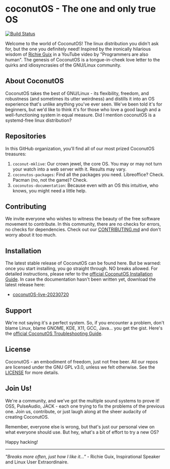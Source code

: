 # coconutOS - The one and only true OS

[![Build Status](https://travis-ci.org/CoconutOS/coconutos.svg?branch=master)](https://travis-ci.org/CoconutOS/coconutos)

Welcome to the world of CoconutOS! The linux distribution you didn't ask for, but the one you definitely need! Inspired by the ironically hilarious wisdom of [Richie Guix](https://www.youtube.com/watch?v=lE4UXdJSJM4) in a YouTube video by "Programmers are also human". The genesis of CoconutOS is a tongue-in-cheek love letter to the quirks and idiosyncrasies of the GNU/Linux community. 

## About CoconutOS

CoconutOS takes the best of GNU/Linux - its flexibility, freedom, and robustness (and sometimes its utter weirdness) and distills it into an OS experience that's unlike anything you've ever seen. We've been told it's for beginners, but we'd like to think it's for those who love a good laugh and a well-functioning system in equal measure. Did I mention coconutOS is a systemd-free linux distribution?

## Repositories

In this GitHub organization, you'll find all of our most prized CoconutOS treasures:

1. `coconut-mklive`: Our crown jewel, the core OS. You may or may not turn your watch into a web server with it. Results may vary.
2. `coconutos-packages`: Find all the packages you need. Libreoffice? Check. Pacman (no, not the game)? Check.
3. `coconutos-documentation`: Because even with an OS this intuitive, who knows, you might need a little help.

## Contributing

We invite everyone who wishes to witness the beauty of the free software movement to contribute. In this community, there are no checks for errors, no checks for dependencies. Check out our [CONTRIBUTING.md](CONTRIBUTING.md) and don't worry about it too much.

## Installation

The latest stable release of CoconutOS can be found here. But be warned: once you start installing, you go straight through. NO breaks allowed. For detailed instructions, please refer to the [official CoconutOS Installation Guide](). In case the documentation hasn't been written yet, download the latest release here:

- [coconutOS-live-20230720](https://github.com/coconut-os/coconut-mklive/suites/14435888217/artifacts/814755059)

## Support

We're not saying it's a perfect system. So, if you encounter a problem, don't blame Linux, blame GNOME, KDE, X11, GCC, Java... you get the gist. Here's the [official CoconutOS Troubleshooting Guide](https://github.com/CoconutOS/coconutos-documentation/blob/master/Troubleshooting.md). 

## License

CoconutOS - an embodiment of freedom, just not free beer. All our repos are licensed under the GNU GPL v3.0, unless we felt otherwise. See the [LICENSE](LICENSE) for more details.

## Join Us!

We're a community, and we've got the multiple sound systems to prove it! OSS, PulseAudio, JACK - each one trying to fix the problems of the previous one. Join us, contribute, or just laugh along at the sheer audacity of creating CoconutOS.

Remember, everyone else is wrong, but that's just our personal view on what everyone should use. But hey, what's a bit of effort to try a new OS?

Happy hacking!

---

*"Breaks more often, just how I like it..."* - Richie Guix, Inspirational Speaker and Linux User Extraordinaire.
